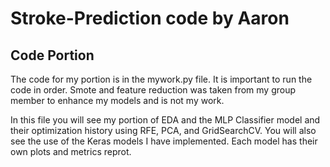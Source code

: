 # Stroke-Prediction code by Aaron

## Code Portion 
The code for my portion is in the mywork.py file. It is important to run the code in order. Smote and feature reduction was taken from my group member to enhance my models and is not my work. 

In this file you will see my portion of EDA and the MLP Classifier model and their optimization history using RFE, PCA, and GridSearchCV. You will also see the use of the Keras models I have implemented. Each model has their own plots and metrics reprot.